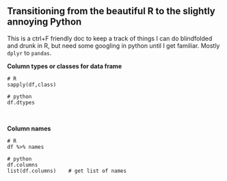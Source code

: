 ## Transitioning from the beautiful R to the slightly annoying Python

This is a ctrl+F friendly doc to keep a track of things I can do blindfolded and drunk in R, but need some googling in python until I get familiar. Mostly `dplyr` to `pandas`.

**Column types or classes for data frame**   
```
# R
sapply(df,class)
```

```
# python
df.dtypes
```

<br />

**Column names**

```
# R
df %>% names
```

```
# python
df.columns
list(df.columns)    # get list of names
```
